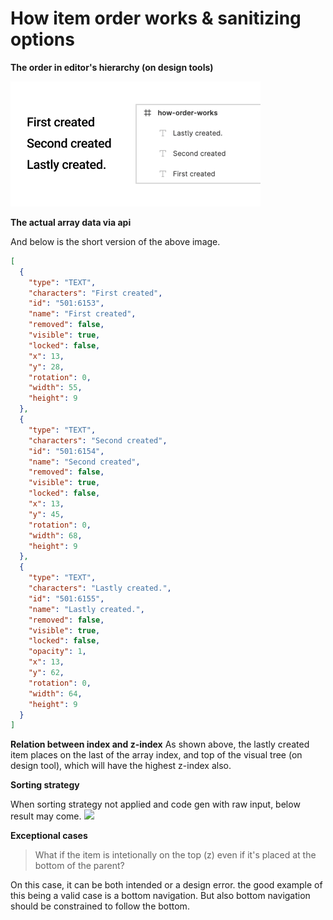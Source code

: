# How item order works & sanitizing options

**The order in editor's hierarchy (on design tools)**

![](./assets/how-order-works.png)

**The actual array data via api**

And below is the short version of the above image.

```json
[
  {
    "type": "TEXT",
    "characters": "First created",
    "id": "501:6153",
    "name": "First created",
    "removed": false,
    "visible": true,
    "locked": false,
    "x": 13,
    "y": 28,
    "rotation": 0,
    "width": 55,
    "height": 9
  },
  {
    "type": "TEXT",
    "characters": "Second created",
    "id": "501:6154",
    "name": "Second created",
    "removed": false,
    "visible": true,
    "locked": false,
    "x": 13,
    "y": 45,
    "rotation": 0,
    "width": 68,
    "height": 9
  },
  {
    "type": "TEXT",
    "characters": "Lastly created.",
    "id": "501:6155",
    "name": "Lastly created.",
    "removed": false,
    "visible": true,
    "locked": false,
    "opacity": 1,
    "x": 13,
    "y": 62,
    "rotation": 0,
    "width": 64,
    "height": 9
  }
]
```

**Relation between index and z-index**
As shown above, the lastly created item places on the last of the array index, and top of the visual tree (on design tool), which will have the highest z-index also.

**Sorting strategy**

When sorting strategy not applied and code gen with raw input, below result may come.
![](./worng-sorting-example-when-not-sanitized.png)

**Exceptional cases**

> What if the item is intetionally on the top (z) even if it's placed at the bottom of the parent?

On this case, it can be both intended or a design error. the good example of this being a valid case is a bottom navigation. But also bottom navigation should be constrained to follow the bottom.
